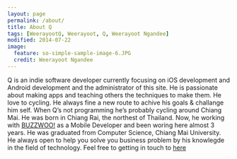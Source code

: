```yaml
---
layout: page
permalink: /about/
title: About Q
tags: [WeerayootQ, Weerayoot, Q, Weerayoot Ngandee]
modified: 2014-07-22
image:
  feature: so-simple-sample-image-6.JPG
  credit: Weerayoot Ngandee
---
```


Q is an indie software developer currently focusing on iOS development and Android development and the administrator of this site. He is passionate about making apps and teaching others the techniques to make them. He love to cycling. He always fine a new route to achive his goals & challange him self. When Q’s not programming he’s probably cycling around Chiang Mai. He was born in Chiang Rai, the northest of Thailand. Now, he working with [BUZZWOO!](http://www.buzzwoo.de/) as a Mobile Developer and been woring here almost 3 years. He was graduated from Computer Science, Chiang Mai University. He always open to help you solve you business problem by his knowlegde in the field of technology. Feel free to getting in touch to [here](mailto:weerayoot.ngandee@gmail.com)
<!-- Looking for a simple, responsive, theme for your Jekyll powered blog? Well look no further. Here be **So Simple Theme**, the followup to [**Minimal Mistakes**](http://mmistakes.github.io/minimal-mistakes) --- by designer slash illustrator [Michael Rose](http://mademistakes). -->

<!-- ## So Simple Theme is all about:

* Responsive templates. Looking good on mobile, tablet, and desktop.
* Gracefully degrading in older browsers. Compatible with Internet Explorer 9+ and all modern browsers.
* Minimal embellishments and subtle animations. 
* Readable typography to make your words shine.
* Support for large images to call out your favorite posts.
* Disqus comments if you choose to enable.
* Simple and clear permalink structure[^1].
* Tags for [Open Graph](https://developers.facebook.com/docs/opengraph/) and [Twitter Cards](https://dev.twitter.com/docs/cards) for a better social sharing experience.
* Vanilla [custom 404 page]({{ site.url }}/404.html) to get you started.
* Stylesheets for Pygments and Coderay [syntax highlighting](http://mmistakes.github.io/articles/so-simple-theme/code-highlighting-post/) to make your code examples look snazzy.
* Simple search that overlays results based on post title.
* [Grunt build script]({{ site.url }}/theme-setup/index.html#theme-development) for easier theme development.
* [Sitemap](https://github.com/mmistakes/so-simple-theme/blob/master/sitemap.xml) for search engines -->

<!-- <a markdown="0" href="{{ site.url }}/theme-setup" class="btn">Install Minimal Mistakes Theme</a>

[^1]: Example: *domain.com/category-name/post-title* -->